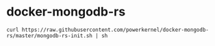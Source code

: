 # docker-mongodb-rs
~~~
curl https://raw.githubusercontent.com/powerkernel/docker-mongodb-rs/master/mongodb-rs-init.sh | sh
~~~
